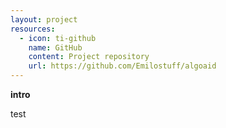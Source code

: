 ```yaml
---
layout: project
resources:
  - icon: ti-github
    name: GitHub
    content: Project repository
    url: https://github.com/Emilostuff/algoaid
---
```


**intro**
    
test

